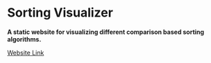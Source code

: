 # Sorting Visualizer

**A static website for visualizing different comparison based sorting algorithms.**

[Website Link](https://sortingalgos-visualizer.netlify.app/![sorting-algo](https://user-images.githubusercontent.com/58395862/178533612-120011b7-06de-4a99-a6cb-e996984b6d77.png)
 "Sorting Visualizer")
